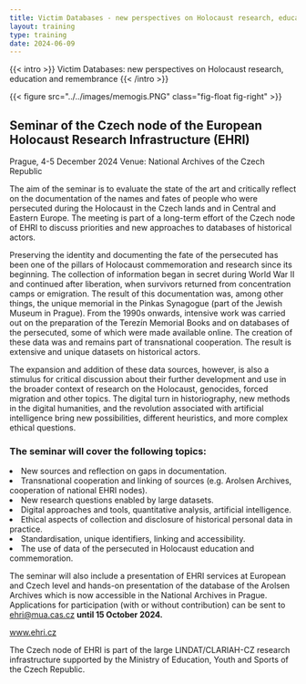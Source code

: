 ```yaml
---
title: Victim Databases - new perspectives on Holocaust research, education and remembrance
layout: training
type: training
date: 2024-06-09
---
```


{{< intro >}}
Victim Databases: new perspectives on Holocaust research, education and remembrance
{{< /intro >}}

{{< figure src="../../images/memogis.PNG" class="fig-float fig-right" >}}

## Seminar of the Czech node of the European Holocaust Research Infrastructure (EHRI)

Prague, 4-5 December 2024
Venue: National Archives of the Czech Republic

The aim of the seminar is to evaluate the state of the art and critically reflect on the documentation of the names and fates of people who were persecuted during the Holocaust in the Czech lands and in Central and Eastern Europe. The meeting is part of a long-term effort of the Czech node of EHRI to discuss priorities and new approaches to databases of historical actors.

Preserving the identity and documenting the fate of the persecuted has been one of the pillars of Holocaust commemoration and research since its beginning. The collection of information began in secret during World War II and continued after liberation, when survivors returned from concentration camps or emigration. The result of this documentation was, among other things, the unique memorial in the Pinkas Synagogue (part of the Jewish Museum in Prague). From the 1990s onwards, intensive work was carried out on the preparation of the Terezín Memorial Books and on databases of the persecuted, some of which were made available online. The creation of these data was and remains part of transnational cooperation. The result is extensive and unique datasets on historical actors.

The expansion and addition of these data sources, however, is also a stimulus for critical discussion about their further development and use in the broader context of research on the Holocaust, genocides, forced migration and other topics. The digital turn in historiography, new methods in the digital humanities, and the revolution associated with artificial intelligence bring new possibilities, different heuristics, and more complex ethical questions.

### The seminar will cover the following topics:

<li>New sources and reflection on gaps in documentation.</li>
<li>Transnational cooperation and linking of sources (e.g. Arolsen Archives, cooperation of national EHRI nodes).</li>
<li>New research questions enabled by large datasets.</li>
<li>Digital approaches and tools, quantitative analysis, artificial intelligence.</li>
<li>Ethical aspects of collection and disclosure of historical personal data in practice.</li>
<li>Standardisation, unique identifiers, linking and accessibility.</li>
<li>The use of data of the persecuted in Holocaust education and commemoration.</li>

The seminar will also include a presentation of EHRI services at European and Czech level and hands-on presentation of the database of the Arolsen Archives which is now accessible in the National Archives in Prague. Applications for participation (with or without contribution) can be sent to ehri@mua.cas.cz <b>until 15 October 2024.</b>

www.ehri.cz

The Czech node of EHRI is part of the large LINDAT/CLARIAH-CZ research infrastructure supported by the Ministry of Education, Youth and Sports of the Czech Republic.
